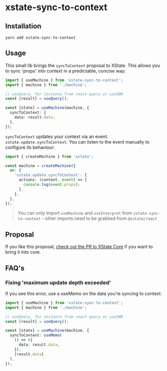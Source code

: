 # xstate-sync-to-context

## Installation

`yarn add xstate-sync-to-context`

## Usage

This small lib brings the `syncToContext` proposal to XState. This allows you to sync 'props' into context in a predictable, concise way:

```ts
import { useMachine } from 'xstate-sync-to-context';
import { machine } from './machine';

// useQuery, for instance from react-query or useSWR
const [result] = useQuery();

const [state] = useMachine(machine, {
  syncToContext: {
    data: result.data,
  },
});
```

`syncToContext` updates your context via an event: `xstate.update.syncToContext`. You can listen to the event manually to configure its behaviour:

```ts
import { createMachine } from 'xstate';

const machine = createMachine({
  on: {
    'xstate.update.syncToContext': {
      actions: (context, event) => {
        console.log(event.props);
      },
    },
  },
});
```

> You can only import `useMachine` and `useInterpret` from `xstate-sync-to-context` - other imports need to be grabbed from `@xstate/react`

## Proposal

If you like this proposal, [check out the PR to XState Core](https://github.com/statelyai/xstate/pull/2683) if you want to bring it into core.

## FAQ's

### Fixing 'maximum update depth exceeded'

If you see this error, use a useMemo on the data you're syncing to context:

```ts
import { useMachine } from 'xstate-sync-to-context';
import { machine } from './machine';

// useQuery, for instance from react-query or useSWR
const [result] = useQuery();

const [state] = useMachine(machine, {
  syncToContext: useMemo(
    () => ({
      data: result.data,
    }),
    [result.data]
  ),
});
```

